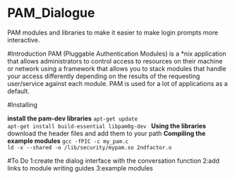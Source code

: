 # PAM_Dialogue
PAM modules and libraries to make it easier to make login prompts more interactive.

#Introduction
PAM (Pluggable Authentication Modules) is a *nix application that allows administrators
to control access to resources on their machine or network using a framework that allows
you to stack modules that handle your access differently depending on the results of the
requesting user/service against each module. PAM is used for a lot of applications as a
default.

#Installing

**install the pam-dev libraries**
`apt-get update                               `
`apt-get install build-essential libpam0g-dev `
**Using the libraries**
 download the header files and add them to your path
**Compiling the example modules**
`gcc -fPIC -c my_pam.c                                `
`ld -x --shared -o /lib/security/mypam.so 2ndfactor.o `

#To Do
1:create the dialog interface with the conversation function
2:add links to module writing guides
3:example modules
